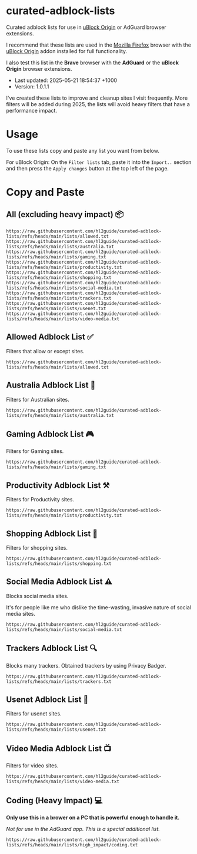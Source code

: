 # curated-adblock-lists

Curated adblock lists for use in [uBlock Origin](https://addons.mozilla.org/en-US/firefox/addon/ublock-origin/) or AdGuard browser extensions.

I recommend that these lists are used in the [Mozilla Firefox](https://www.mozilla.org/en-US/firefox/new/) browser with the [uBlock Origin](https://addons.mozilla.org/en-US/firefox/addon/ublock-origin/) addon installed for full functionality.

I also test this list in the **Brave** browser with the **AdGuard** or the **uBlock Origin** browser extensions.

- Last updated: 2025-05-21 18:54:37 +1000
- Version: 1.0.1.1

I've created these lists to improve and cleanup sites I visit frequently. More filters will be added during 2025, the lists will avoid heavy filters that have a performance impact.

# Usage

To use these lists copy and paste any list you want from below.

For uBlock Origin: On the `Filter lists` tab, paste it into the `Import..` section and then press the `Apply changes` button at the top left of the page.

# Copy and Paste

## All (excluding heavy impact) 📦

```
https://raw.githubusercontent.com/hl2guide/curated-adblock-lists/refs/heads/main/lists/allowed.txt
https://raw.githubusercontent.com/hl2guide/curated-adblock-lists/refs/heads/main/lists/australia.txt
https://raw.githubusercontent.com/hl2guide/curated-adblock-lists/refs/heads/main/lists/gaming.txt
https://raw.githubusercontent.com/hl2guide/curated-adblock-lists/refs/heads/main/lists/productivity.txt
https://raw.githubusercontent.com/hl2guide/curated-adblock-lists/refs/heads/main/lists/shopping.txt
https://raw.githubusercontent.com/hl2guide/curated-adblock-lists/refs/heads/main/lists/social-media.txt
https://raw.githubusercontent.com/hl2guide/curated-adblock-lists/refs/heads/main/lists/trackers.txt
https://raw.githubusercontent.com/hl2guide/curated-adblock-lists/refs/heads/main/lists/usenet.txt
https://raw.githubusercontent.com/hl2guide/curated-adblock-lists/refs/heads/main/lists/video-media.txt
```

## Allowed Adblock List ✅

Filters that allow or except sites.

```
https://raw.githubusercontent.com/hl2guide/curated-adblock-lists/refs/heads/main/lists/allowed.txt
```

## Australia Adblock List 🦘

Filters for Australian sites.

```
https://raw.githubusercontent.com/hl2guide/curated-adblock-lists/refs/heads/main/lists/australia.txt
```

## Gaming Adblock List 🎮

Filters for Gaming sites.

```
https://raw.githubusercontent.com/hl2guide/curated-adblock-lists/refs/heads/main/lists/gaming.txt
```

## Productivity Adblock List ⚒️

Filters for Productivity sites.

```
https://raw.githubusercontent.com/hl2guide/curated-adblock-lists/refs/heads/main/lists/productivity.txt
```

## Shopping Adblock List 🛒

Filters for shopping sites.

```
https://raw.githubusercontent.com/hl2guide/curated-adblock-lists/refs/heads/main/lists/shopping.txt
```

## Social Media Adblock List ⚠️

Blocks social media sites.

It's for people like me who dislike the time-wasting, invasive nature of social media sites.

```
https://raw.githubusercontent.com/hl2guide/curated-adblock-lists/refs/heads/main/lists/social-media.txt
```

## Trackers Adblock List 🔍

Blocks many trackers. Obtained trackers by using Privacy Badger.

```
https://raw.githubusercontent.com/hl2guide/curated-adblock-lists/refs/heads/main/lists/trackers.txt
```

## Usenet Adblock List 🎯

Filters for usenet sites.

```
https://raw.githubusercontent.com/hl2guide/curated-adblock-lists/refs/heads/main/lists/usenet.txt
```

## Video Media Adblock List 📺

Filters for video sites.

```
https://raw.githubusercontent.com/hl2guide/curated-adblock-lists/refs/heads/main/lists/video-media.txt
```

## Coding (Heavy Impact) 💻

__Only use this in a brower on a PC that is powerful enough to handle it.__

_Not for use in the AdGuard app. This is a special additional list._

```
https://raw.githubusercontent.com/hl2guide/curated-adblock-lists/refs/heads/main/lists/high_impact/coding.txt
```
